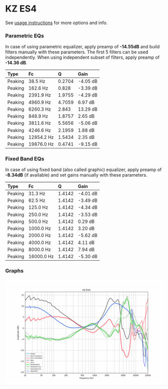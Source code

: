 # KZ ES4
See [usage instructions](https://github.com/jaakkopasanen/AutoEq#usage) for more options and info.

### Parametric EQs
In case of using parametric equalizer, apply preamp of **-14.55dB** and build filters manually
with these parameters. The first 5 filters can be used independently.
When using independent subset of filters, apply preamp of **-14.36 dB**.

| Type    | Fc         |      Q | Gain     |
|:--------|:-----------|:-------|:---------|
| Peaking | 38.5 Hz    | 0.2704 | -4.05 dB |
| Peaking | 162.6 Hz   | 0.828  | -3.39 dB |
| Peaking | 2391.9 Hz  | 1.9755 | -4.29 dB |
| Peaking | 4960.9 Hz  | 4.7059 | 6.97 dB  |
| Peaking | 6260.3 Hz  | 2.843  | 13.29 dB |
| Peaking | 848.9 Hz   | 1.8757 | 2.65 dB  |
| Peaking | 3811.6 Hz  | 5.5656 | -5.06 dB |
| Peaking | 4246.6 Hz  | 2.1959 | 1.88 dB  |
| Peaking | 12854.2 Hz | 1.5434 | 2.35 dB  |
| Peaking | 19876.0 Hz | 0.4741 | -9.15 dB |

### Fixed Band EQs
In case of using fixed band (also called graphic) equalizer, apply preamp of **-8.34dB**
(if available) and set gains manually with these parameters.

| Type    | Fc         |      Q | Gain     |
|:--------|:-----------|:-------|:---------|
| Peaking | 31.3 Hz    | 1.4142 | -4.01 dB |
| Peaking | 62.5 Hz    | 1.4142 | -3.49 dB |
| Peaking | 125.0 Hz   | 1.4142 | -4.34 dB |
| Peaking | 250.0 Hz   | 1.4142 | -3.53 dB |
| Peaking | 500.0 Hz   | 1.4142 | 0.29 dB  |
| Peaking | 1000.0 Hz  | 1.4142 | 3.20 dB  |
| Peaking | 2000.0 Hz  | 1.4142 | -5.62 dB |
| Peaking | 4000.0 Hz  | 1.4142 | 4.11 dB  |
| Peaking | 8000.0 Hz  | 1.4142 | 7.94 dB  |
| Peaking | 16000.0 Hz | 1.4142 | -5.30 dB |

### Graphs
![](./KZ%20ES4.png)